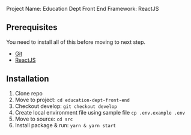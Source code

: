 Project Name: Education Dept Front End
Framework: ReactJS

## Prerequisites

You need to install all of this before moving to next step.

- [Git](http://git-scm.com/)
- [ReactJS](#)

## Installation

1. Clone repo
2. Move to project: `cd education-dept-front-end`
3. Checkout develop: `git checkout develop`
4. Create local environment file using sample file `cp .env.example .env`
5. Move to source: `cd src`
6. Install package & run: `yarn & yarn start`
